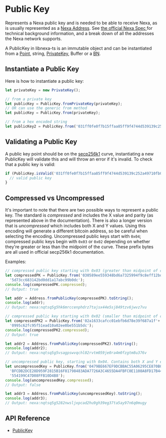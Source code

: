 # Public Key

Represents a Nexa public key and is needed to be able to receive Nexa, as is usually represented as a [Nexa Address](address.md). See [the official Nexa Spec ](https://spec.nexa.org/addresses/address-types/) for technical background information, and a break down of all the addresses the Nexa network supports.

A PublicKey in libnexa-ts is an immutable object and can be instantiated from a [Point](crypto.md), string, [PrivateKey](privatekey.md), Buffer or a [BN](crypto.md).

## Instantiate a Public Key

Here is how to instantiate a public key:

```ts
let privateKey = new PrivateKey();

// from a private key
let publicKey = PublicKey.fromPrivateKey(privateKey);
// OR can use the generic from method
let publicKey = PublicKey.from(privateKey);

// from a hex encoded string
let publicKey2 = PublicKey.from('031ff0fe0f7b15ffaa85ff9f4744d539139c252a49710fb053bb9f2b933173ff9a');
```

## Validating a Public Key

A public key point should be on the [secp256k1](https://en.bitcoin.it/wiki/Secp256k1) curve, instantiating a new PublicKey will validate this and will throw an error if it's invalid. To check that a public key is valid:

```ts
if (PublicKey.isValid('031ff0fe0f7b15ffaa85ff9f4744d539139c252a49710fb053bb9f2b933173ff9a')){
  // valid public key
}
```

## Compressed vs Uncompressed

It's important to note that there are two possible ways to represent a public key. The standard is _compressed_ and includes the X value and parity (as represented above in the documentation). There is also a longer version that is _uncompressed_ which includes both X and Y values. Using this encoding will generate a different bitcoin address, so be careful when selecting the encoding. Uncompressed public keys start with `0x04`; compressed public keys begin with `0x03` or `0x02` depending on whether they're greater or less than the midpoint of the curve. These prefix bytes are all used in official secp256k1 documentation.

Examples:

```ts
// compressed public key starting with 0x03 (greater than midpoint of curve)
let compressedPK = PublicKey.from('030589ee559348bd6a7325994f9c8eff12bd'+
  '5d73cc683142bd0dd1a17abc99b0dc');
console.log(compressedPK.compressed);
// Output: true

let addr = Address.fromPublicKey(compressedPK).toString();
console.log(addr);
// Output: nexa:nqtsq5g5hk6mrccenphdrz7tajsx44e5sj849tzv6jwvz7vu

// compressed public key starting with 0x02 (smaller than midpoint of curve)
let compressedPK2 = PublicKey.from('02a1633cafcc01ebfb6d78e39f687a1f'+
  '0995c62fc95f51ead10a02ee0be551b5dc');
console.log(compressedPK2.compressed);
// Output: true

let addr2 = Address.fromPublicKey(compressedPK2).toString();
console.log(addr2);
// Output: nexa:nqtsq5g5vsagpswvqchl02rvtm059je0ra4m0fzgtm8u376v

// uncompressed public key, starting with 0x04. Contains both X and Y encoded
let uncompressedKey = PublicKey.from('0479BE667EF9DCBBAC55A06295CE870B07029'+
  'BFCDB2DCE28D959F2815B16F81798483ADA7726A3C4655DA4FBFC0E1108A8FD17B448A68'+
  '554199C47D08FFB10D4B8');
console.log(uncompressedKey.compressed);
// Output: false

let addr3 = Address.fromPublicKey(uncompressedKey).toString();
console.log(addr3);
// Output: nexa:nqtsq5g5282nwsljxpcad2hu9gh39eg37ta5ay97n6q0mugy
```

## API Reference
- [PublicKey](api/classes/PublicKey.md)
